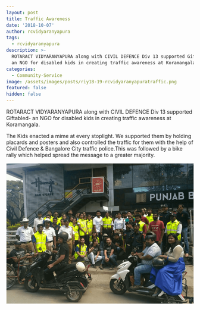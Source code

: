 ```yaml
---
layout: post
title: Traffic Awareness
date: '2018-10-07'
author: rcvidyaranyapura
tags:
  - rcvidyaranyapura
description: >-
  ROTARACT VIDYARANYAPURA along with CIVIL DEFENCE Div 13 supported Giftabled-
  an NGO for disabled kids in creating traffic awareness at Koramangala.
categories:
  - Community-Service
image: /assets/images/posts/riy18-19-rcvidyaranyapuratraffic.png
featured: false
hidden: false
---
```

ROTARACT VIDYARANYAPURA along with CIVIL DEFENCE Div 13 supported Giftabled- an NGO for disabled kids in creating traffic awareness at Koramangala.

The Kids enacted a mime at every stoplight. We supported them by holding placards and posters and also controlled the traffic for them with the help of Civil Defence & Bangalore City traffic police.This was followed by a bike rally which helped spread the message to a greater majority.

![Traffic Awareness](/assets/images/posts/riy18-19-rcvidyaranyapuratraffic2.png)
